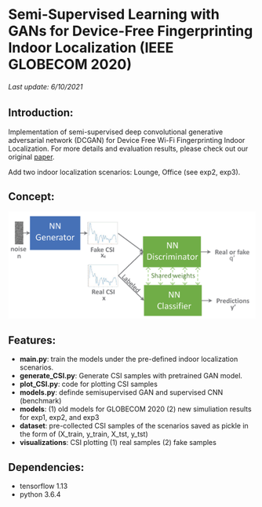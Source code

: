 # Semi-Supervised Learning with GANs for Device-Free Fingerprinting Indoor Localization (IEEE GLOBECOM 2020)
######  Last update: 6/10/2021
## Introduction:
Implementation of semi-supervised deep convolutional generative adversarial network (DCGAN) for Device Free Wi-Fi Fingerprinting Indoor Localization. For more details and evaluation results, please check out our original [paper](https://ieeexplore.ieee.org/document/9322456).

Add two indoor localization scenarios: Lounge, Office (see exp2, exp3).

## Concept:
<img src="https://github.com/aciculachen/CSI-SemiGAN/blob/master/sGAN.png" width="600">


## Features:

- **main.py**: train the models under the pre-defined indoor localization scenarios.
- **generate_CSI.py**: Generate CSI samples with pretrained GAN model.
- **plot_CSI.py**: code for plotting CSI samples
- **models.py**: definde semisupervised GAN and supervised CNN (benchmark)
- **models**: (1) old models for GLOBECOM 2020 (2) new simuliation results for exp1, exp2, and exp3
- **dataset**: pre-collected CSI samples of the scenarios saved as pickle in the form of (X_train, y_train, X_tst, y_tst)
- **visualizations**: CSI plotting (1) real samples (2) fake samples
## Dependencies:
- tensorflow 1.13
- python 3.6.4
